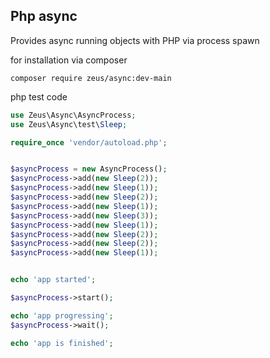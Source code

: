 ## Php async 
Provides async running objects with PHP via process spawn

for installation via composer 
```console
composer require zeus/async:dev-main

```
php test code 
```php
use Zeus\Async\AsyncProcess;
use Zeus\Async\test\Sleep;

require_once 'vendor/autoload.php';


$asyncProcess = new AsyncProcess();
$asyncProcess->add(new Sleep(2));
$asyncProcess->add(new Sleep(1));
$asyncProcess->add(new Sleep(2));
$asyncProcess->add(new Sleep(1));
$asyncProcess->add(new Sleep(3));
$asyncProcess->add(new Sleep(1));
$asyncProcess->add(new Sleep(2));
$asyncProcess->add(new Sleep(2));
$asyncProcess->add(new Sleep(1));


echo 'app started';

$asyncProcess->start();

echo 'app progressing';
$asyncProcess->wait();

echo 'app is finished';


```